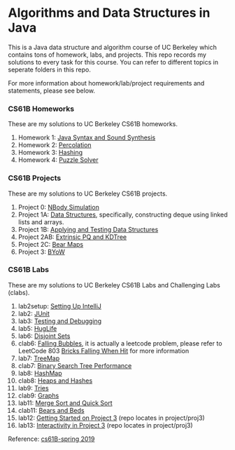 # Algorithms and Data Structures in Java


This is a Java data structure and algorithm course of UC Berkeley which contains tons of homework, labs, and projects. This repo records my solutions to every task for this course. You can refer to
different topics in seperate folders in this repo.

For more information about homework/lab/project requirements and statements, please see below.

### CS61B Homeworks
These are my solutions to UC Berkeley CS61B homeworks.
1. Homework 1: [Java Syntax and Sound Synthesis](https://sp19.datastructur.es/materials/hw/hw1/hw1)
2. Homework 2: [Percolation](https://sp19.datastructur.es/materials/hw/hw2/hw2)
3. Homework 3: [Hashing](https://sp19.datastructur.es/materials/hw/hw3/hw3)
4. Homework 4: [Puzzle Solver](https://sp19.datastructur.es/materials/hw/hw4/hw4)

### CS61B Projects
These are my solutions to UC Berkeley CS61B projects.

1. Project 0: [NBody Simulation](https://sp19.datastructur.es/materials/proj/proj0/proj0)
2. Project 1A: [Data Structures](https://sp19.datastructur.es/materials/proj/proj1a/proj1a), specifically, constructing deque using linked
lists and arrays.
3. Project 1B:  [Applying and Testing Data Structures](https://sp19.datastructur.es/materials/proj/proj1b/proj1b)
4. Project 2AB: [Extrinsic PQ and KDTree](https://sp19.datastructur.es/materials/proj/proj2ab/proj2ab)
5. Project 2C: [Bear Maps](https://sp19.datastructur.es/materials/proj/proj2c/proj2c)
6. Project 3: [BYoW](https://sp19.datastructur.es/materials/proj/proj3/proj3)

### CS61B Labs
These are my solutions to UC Berkeley CS61B Labs and Challenging Labs (clabs).
1. lab2setup: [Setting Up IntelliJ](https://sp19.datastructur.es/materials/lab/lab2setup/lab2setup)
2. lab2: [JUnit](https://sp19.datastructur.es/materials/lab/lab2/lab2)
3. lab3: [Testing and Debugging](https://sp19.datastructur.es/materials/lab/lab3/lab3)
4. lab5: [HugLife](https://sp19.datastructur.es/materials/lab/lab5/lab5)
5. lab6: [Disjoint Sets](https://sp19.datastructur.es/materials/lab/lab6/lab6)
6. clab6: [Falling Bubbles](https://sp19.datastructur.es/materials/clab/clab6/clab6), it is actually a leetcode problem, please refer
to LeetCode 803 [Bricks Falling When Hit](https://leetcode.com/problems/bricks-falling-when-hit/) for more information
6. lab7: [TreeMap](https://sp19.datastructur.es/materials/lab/lab7/lab7)
7. clab7: [Binary Search Tree Performance](https://sp19.datastructur.es/materials/clab/clab7/clab7)
8. lab8: [HashMap](https://sp19.datastructur.es/materials/lab/lab8/lab8)
9. clab8: [Heaps and Hashes](https://sp19.datastructur.es/materials/clab/clab8/clab8)
10. lab9: [Tries](https://sp19.datastructur.es/materials/lab/lab9/lab9)
11. clab9: [Graphs](https://sp19.datastructur.es/materials/clab/clab9/clab9)
12. lab11: [Merge Sort and Quick Sort](https://sp19.datastructur.es/materials/lab/lab11/lab11)
13. clab11: [Bears and Beds](https://sp19.datastructur.es/materials/clab/clab11/clab11)
14. lab12: [Getting Started on Project 3](https://sp19.datastructur.es/materials/lab/lab12/lab12) (repo locates in project/proj3)
15. lab13: [Interactivity in Project 3](https://sp19.datastructur.es/materials/lab/lab13/lab13) (repo locates in project/proj3)

Reference: [cs61B-spring 2019](https://sp19.datastructur.es/)
